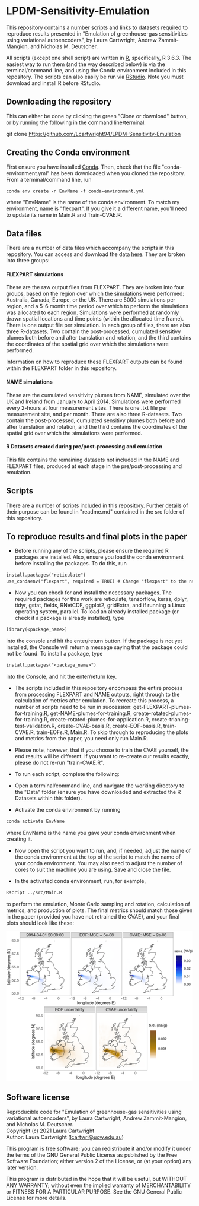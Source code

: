 # LPDM-Sensitivity-Emulation

This repository contains a number scripts and links to datasets required to reproduce results presented in "Emulation of greenhouse-gas sensitivities using variational autoencoders", by Laura Cartwright, Andrew Zammit-Mangion, and Nicholas M. Deutscher.

All scripts (except one shell script) are written in [R](https://www.r-project.org/), specifically, R 3.6.3. The easiest way to run them (and the way described below) is via the terminal/command line, and using the Conda environment included in this repository. The scripts can also easily be run via [RStudio](https://www.rstudio.com/). Note you must download and install R before RStudio.

## Downloading the repository

This can either be done by clicking the green "Clone or download" button, or by running the following in the command line/terminal:

git clone https://github.com/Lcartwright94/LPDM-Sensitivity-Emulation

## Creating the Conda environment

First ensure you have installed [Conda](https://docs.anaconda.com/anaconda/install/index.html). Then, check that the file "conda-environment.yml" has been downloaded when you cloned the repository. From a terminal/command line, run 

```diff
conda env create -n EnvName -f conda-environment.yml 
```

where "EnvName" is the name of the conda environment. To match my environment, name is "flexpart". If you give it a different name, you'll need to update its name in Main.R and Train-CVAE.R. 

## Data files

There are a number of data files which accompany the scripts in this repository. You can access and download the data [here](https://hpc.niasra.uow.edu.au/ckan/dataset/r-data-lpdm-emulation). They are broken into three groups: 

#### FLEXPART simulations

These are the raw output files from FLEXPART. They are broken into four groups, based on the region over which the simulations were performed: Australia, Canada, Europe, or the UK. There are 5000 simulations per region, and a 5-6 month time period over which to perform the simulations was allocated to each region. Simulations were performed at randomly drawn spatial locations and time points (within the allocated time frame). There is one output file per simulation. In each group of files, there are also three R-datasets. Two contain the post-processed, cumulated sensitivy plumes both before and after translation and rotation, and the third contains the coordinates of the spatial grid over which the simulations were performed. 

Information on how to reproduce these FLEXPART outputs can be found within the FLEXPART folder in this repository. 

#### NAME simulations

These are the cumulated sensitivity plumes from NAME, simulated over the UK and Ireland from January to April 2014. Simulations were performed every 2-hours at four measurement sites. There is one .txt file per measurement site, and per month. There are also three R-datasets. Two contain the post-processed, cumulated sensitivy plumes both before and after translation and rotation, and the third contains the coordinates of the spatial grid over which the simulations were performed.

#### R Datasets created during pre/post-processing and emulation

This file contains the remaining datasets not included in the NAME and FLEXPART files, produced at each stage in the pre/post-processing and emulation.

## Scripts

There are a number of scripts included in this repository. Further details of their purpose can be found in "readme.md" contained in the src folder of this repository. 

## To reproduce results and final plots in the paper

* Before running any of the scripts, please ensure the required R packages are installed. Also, ensure you load the conda environment before installing the packages. To do this, run 

```diff 
install.packages("reticulate")
use_condaenv("flexpart", required = TRUE) # Change "flexpart" to the name of your own Conda environment 
```

* Now you can check for and install the necessary packages. The required packages for this work are reticulate, tensorflow, keras, dplyr, tidyr, gstat, fields, RNetCDF, ggplot2, gridExtra, and if running a Linux operating system, parallel. To load an already installed package (or check if a package is already installed), type

```diff
library(<package_name>)
```
into the console and hit the enter/return button. If the package is not yet installed, the Console will return a message saying that the package could not be found. To install a package, type

```diff
install.packages("<package_name>")
```
into the Console, and hit the enter/return key.

* The scripts included in this repository encompass the entire process from processing FLEXPART and NAME outputs, right through to the calculation of metrics after emulation. To recreate this process, a number of scripts need to be run in succession: get-FLEXPART-plumes-for-training.R, get-NAME-plumes-for-training.R, create-rotated-plumes-for-training.R, create-rotated-plumes-for-application.R, create-trianing-test-validation.R, create-CVAE-basis.R, create-EOF-basis.R, train-CVAE.R, train-EOFs.R, Main.R. To skip through to reproducing the plots and metrics from the paper, you need only run Main.R. 

* Please note, however, that if you choose to train the CVAE yourself, the end results will be different. If you want to re-create our results exactly, please do not re-run "train-CVAE.R". 

* To run each script, complete the following:

* Open a terminal/command line, and navigate the working directory to the "Data" folder (ensure you have downloaded and extracted the R Datasets within this folder).  
* Activate the conda environment by running 

```diff
conda activate EnvName
```

where EnvName is the name you gave your conda environment when creating it. 

* Now open the script you want to run, and, if needed, adjust the name of the conda environment at the top of the script to match the name of your conda environment. You may also need to adjust the number of cores to suit the machine you are using. Save and close the file.  

* In the activated conda environment, run, for example, 

```diff
Rscript ../src/Main.R
```

to perform the emulation, Monte Carlo sampling and rotation, calculation of metrics, and production of plots. The final metrics should match those given in the paper (provided you have not retrained the CVAE), and your final plots should look like these:

<a rel="results" href="https://github.com/Lcartwright94/LPDM-Sensitivity-Emulation/blob/main/IMG/name-503.png"><img alt="Results plot" style="border-width:0" src="https://github.com/Lcartwright94/LPDM-Sensitivity-Emulation/blob/main/IMG/name-503.png" /></a>



## Software license

Reproducible code for "Emulation of greenhouse-gas sensitivities using variational autoencoders", by Laura Cartwright, Andrew Zammit-Mangion, and Nicholas M. Deutscher.  
Copyright (c) 2021 Laura Cartwright  
Author: Laura Cartwright (lcartwri@uow.edu.au)

This program is free software; you can redistribute it and/or modify it under the terms of the GNU General Public License as published by the Free Software Foundation; either version 2 of the License, or (at your option) any later version.

This program is distributed in the hope that it will be useful, but WITHOUT ANY WARRANTY; without even the implied warranty of MERCHANTABILITY or FITNESS FOR A PARTICULAR PURPOSE.  See the GNU General Public License for more details.
